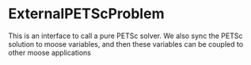 # ExternalPETScProblem

This is an interface to call a pure PETSc solver. We also sync the PETSc solution to moose variables, and then these variables can be coupled to other moose applications
